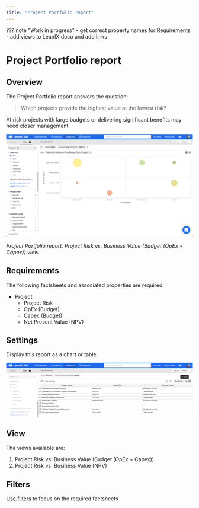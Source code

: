 ```yaml
---
title: "Project Portfolio report"
---
```



??? note "Work in progress"
    - get correct property names for Requirements
    - add views to LeanIX doco and add links

# Project Portfolio report
## Overview

The Project Portfolio report answers the question:

>Which projects provide the highest value at the lowest risk?

At risk projects with large budgets or delivering significant benefits may need closer management

![](../assets/images/project-portfolio.png)  

*Project Portfolio report, Project Risk vs. Business Value (Budget (OpEx + Capex)) view.*

## Requirements

The following factsheets and associated properties are required:

- Project
    - Project Risk 
    - OpEx (Budget) 
    - Capex (Budget)
    - Net Present Value (NPV)

## Settings

Display this report as a chart or table. 

![](../assets/images/project-portfolio-table.png)  

## View

The views available are:

1. Project Risk vs. Business Value (Budget (OpEx + Capex))
1. Project Risk vs. Business Value (NPV)


## Filters

[Use filters][report-filters] to focus on the required factsheets

<!-- view links - NEED TO ADD LINK FOR VIEW TO LeanIX DOCS-->


<!-- other links -->

[report-filters]: https://docs.leanix.net/docs/searching-and-filtering-functions-in-leanix#searching-in-reports
